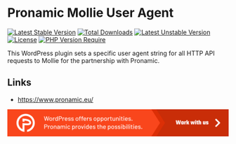 # Pronamic Mollie User Agent

[![Latest Stable Version](http://poser.pugx.org/pronamic/pronamic-mollie-user-agent/v)](https://packagist.org/packages/pronamic/pronamic-mollie-user-agent)
[![Total Downloads](http://poser.pugx.org/pronamic/pronamic-mollie-user-agent/downloads)](https://packagist.org/packages/pronamic/pronamic-mollie-user-agent)
[![Latest Unstable Version](http://poser.pugx.org/pronamic/pronamic-mollie-user-agent/v/unstable)](https://packagist.org/packages/pronamic/pronamic-mollie-user-agent)
[![License](http://poser.pugx.org/pronamic/pronamic-mollie-user-agent/license)](https://packagist.org/packages/pronamic/pronamic-mollie-user-agent)
[![PHP Version Require](http://poser.pugx.org/pronamic/pronamic-mollie-user-agent/require/php)](https://packagist.org/packages/pronamic/pronamic-mollie-user-agent)

This WordPress plugin sets a specific user agent string for all HTTP API requests to Mollie for the partnership with Pronamic.

## Links

- https://www.pronamic.eu/

[![Pronamic - Work with us](https://github.com/pronamic/brand-resources/blob/main/banners/pronamic-work-with-us-leaderboard-728x90%404x.png)](https://www.pronamic.eu/contact/)
